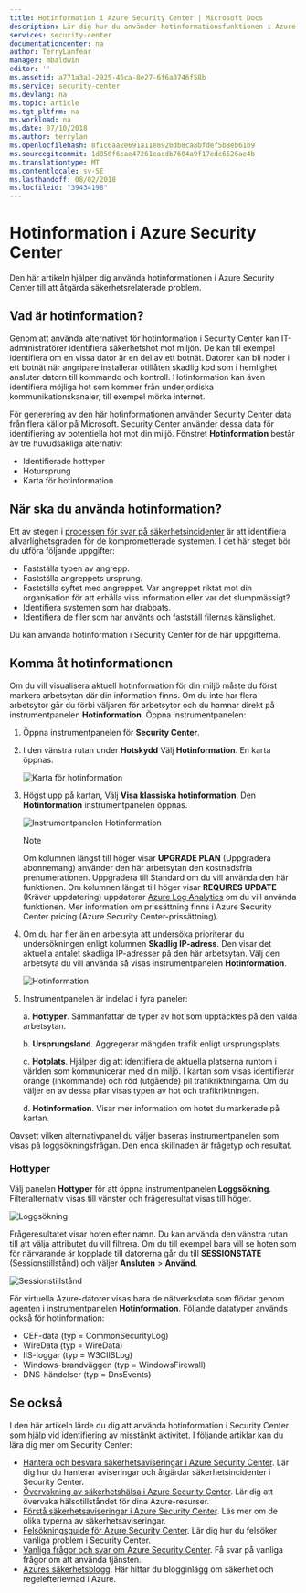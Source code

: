 ```yaml
---
title: Hotinformation i Azure Security Center | Microsoft Docs
description: Lär dig hur du använder hotinformationsfunktionen i Azure Security Center för att identifiera potentiella hot i dina datorer och virtuella datorer.
services: security-center
documentationcenter: na
author: TerryLanfear
manager: mbaldwin
editor: ''
ms.assetid: a771a3a1-2925-46ca-8e27-6f6a0746f58b
ms.service: security-center
ms.devlang: na
ms.topic: article
ms.tgt_pltfrm: na
ms.workload: na
ms.date: 07/10/2018
ms.author: terrylan
ms.openlocfilehash: 8f1c6aa2e691a11e8920db8ca8bfdef5b8eb61b9
ms.sourcegitcommit: 1d850f6cae47261eacdb7604a9f17edc6626ae4b
ms.translationtype: MT
ms.contentlocale: sv-SE
ms.lasthandoff: 08/02/2018
ms.locfileid: "39434198"
---
```

# <a name="threat-intelligence-in-azure-security-center"></a>Hotinformation i Azure Security Center
Den här artikeln hjälper dig använda hotinformationen i Azure Security Center till att åtgärda säkerhetsrelaterade problem.

## <a name="what-is-threat-intelligence"></a>Vad är hotinformation?
Genom att använda alternativet för hotinformation i Security Center kan IT-administratörer identifiera säkerhetshot mot miljön. De kan till exempel identifiera om en vissa dator är en del av ett botnät. Datorer kan bli noder i ett botnät när angripare installerar otillåten skadlig kod som i hemlighet ansluter datorn till kommando och kontroll. Hotinformation kan även identifiera möjliga hot som kommer från underjordiska kommunikationskanaler, till exempel mörka internet.

För generering av den här hotinformationen använder Security Center data från flera källor på Microsoft. Security Center använder dessa data för identifiering av potentiella hot mot din miljö. Fönstret **Hotinformation** består av tre huvudsakliga alternativ:

- Identifierade hottyper
- Hotursprung
- Karta för hotinformation


## <a name="when-should-you-use-threat-intelligence"></a>När ska du använda hotinformation?
Ett av stegen i [processen för svar på säkerhetsincidenter](https://docs.microsoft.com/azure/security-center/security-center-planning-and-operations-guide#incident-response) är att identifiera allvarlighetsgraden för de komprometterade systemen. I det här steget bör du utföra följande uppgifter:

- Fastställa typen av angrepp.
- Fastställa angreppets ursprung.
- Fastställa syftet med angreppet. Var angreppet riktat mot din organisation för att erhålla viss information eller var det slumpmässigt?
- Identifiera systemen som har drabbats.
- Identifiera de filer som har använts och fastställ filernas känslighet.

Du kan använda hotinformation i Security Center för de här uppgifterna.

## <a name="access-the-threat-intelligence"></a>Komma åt hotinformationen
Om du vill visualisera aktuell hotinformation för din miljö måste du först markera arbetsytan där din information finns. Om du inte har flera arbetsytor går du förbi väljaren för arbetsytor och du hamnar direkt på instrumentpanelen **Hotinformation**. Öppna instrumentpanelen:

1. Öppna instrumentpanelen för **Security Center**.

1. I den vänstra rutan under **Hotskydd** Välj **Hotinformation**. En karta öppnas.

    ![Karta för hotinformation](./media/security-center-threat-intel/security-center-threat-intel.png)

1. Högst upp på kartan, Välj **Visa klassiska hotinformation**. Den **Hotinformation** instrumentpanelen öppnas.

    ![Instrumentpanelen Hotinformation](./media/security-center-threat-intel/security-center-threat-intel-fig1.png)

    > [!NOTE]
    > Om kolumnen längst till höger visar **UPGRADE PLAN** (Uppgradera abonnemang) använder den här arbetsytan den kostnadsfria prenumerationen. Uppgradera till Standard om du vill använda den här funktionen. Om kolumnen längst till höger visar **REQUIRES UPDATE** (Kräver uppdatering) uppdaterar [Azure Log Analytics](https://docs.microsoft.com/azure/log-analytics/log-analytics-overview) om du vill använda funktionen. Mer information om prissättning finns i Azure Security Center pricing (Azure Security Center-prissättning).
    >
1. Om du har fler än en arbetsyta att undersöka prioriterar du undersökningen enligt kolumnen **Skadlig IP-adress**. Den visar det aktuella antalet skadliga IP-adresser på den här arbetsytan. Välj den arbetsyta du vill använda så visas instrumentpanelen **Hotinformation**.

    ![Hotinformation](./media/security-center-threat-intel/security-center-threat-intel-fig5.png)

1. Instrumentpanelen är indelad i fyra paneler:

    a.  **Hottyper**. Sammanfattar de typer av hot som upptäcktes på den valda arbetsytan.

    b.  **Ursprungsland**. Aggregerar mängden trafik enligt ursprungsplats.

    c.  **Hotplats**. Hjälper dig att identifiera de aktuella platserna runtom i världen som kommunicerar med din miljö. I kartan som visas identifierar orange (inkommande) och röd (utgående) pil trafikriktningarna. Om du väljer en av dessa pilar visas typen av hot och trafikriktningen.

    d.  **Hotinformation**. Visar mer information om hotet du markerade på kartan.

Oavsett vilken alternativpanel du väljer baseras instrumentpanelen som visas på loggsökningsfrågan. Den enda skillnaden är frågetyp och resultat.

### <a name="threat-types"></a>Hottyper
Välj panelen **Hottyper** för att öppna instrumentpanelen **Loggsökning**. Filteralternativ visas till vänster och frågeresultat visas till höger.

![Loggsökning](./media/security-center-threat-intel/security-center-threat-intel-fig3.png)

Frågeresultatet visar hoten efter namn. Du kan använda den vänstra rutan till att välja attributet du vill filtrera. Om du till exempel bara vill se hoten som för närvarande är kopplade till datorerna går du till **SESSIONSTATE** (Sessionstillstånd) och väljer **Ansluten** > **Använd**.

![Sessionstillstånd](./media/security-center-threat-intel/security-center-threat-intel-fig4.png)

För virtuella Azure-datorer visas bara de nätverksdata som flödar genom agenten i instrumentpanelen **Hotinformation**. Följande datatyper används också för hotinformation:

- CEF-data (typ = CommonSecurityLog)
- WireData (typ = WireData)
- IIS-loggar (typ = W3CIISLog)
- Windows-brandväggen (typ = WindowsFirewall)
- DNS-händelser (typ = DnsEvents)


## <a name="see-also"></a>Se också
I den här artikeln lärde du dig att använda hotinformation i Security Center som hjälp vid identifiering av misstänkt aktivitet. I följande artiklar kan du lära dig mer om Security Center:

* [Hantera och besvara säkerhetsaviseringar i Azure Security Center](https://docs.microsoft.com/azure/security-center/security-center-managing-and-responding-alerts). Lär dig hur du hanterar aviseringar och åtgärdar säkerhetsincidenter i Security Center.
* [Övervakning av säkerhetshälsa i Azure Security Center](security-center-monitoring.md). Lär dig att övervaka hälsotillståndet för dina Azure-resurser.
* [Förstå säkerhetsaviseringar i Azure Security Center](https://docs.microsoft.com/azure/security-center/security-center-alerts-type). Läs mer om de olika typerna av säkerhetsaviseringar.
* [Felsökningsguide för Azure Security Center](https://docs.microsoft.com/azure/security-center/security-center-troubleshooting-guide). Lär dig hur du felsöker vanliga problem i Security Center.
* [Vanliga frågor och svar om Azure Security Center](security-center-faq.md). Få svar på vanliga frågor om att använda tjänsten.
* [Azures säkerhetsblogg](http://blogs.msdn.com/b/azuresecurity/). Här hittar du blogginlägg om säkerhet och regelefterlevnad i Azure.
